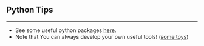 ## Python Tips

---

- See some useful python packages [here](efficient_python_packages.md).
- Note that You can always develop your own useful tools! ([some toys](https://github.com/Alalalalaki/Guide2EconRA/tree/master/python_tools/python_toys))

